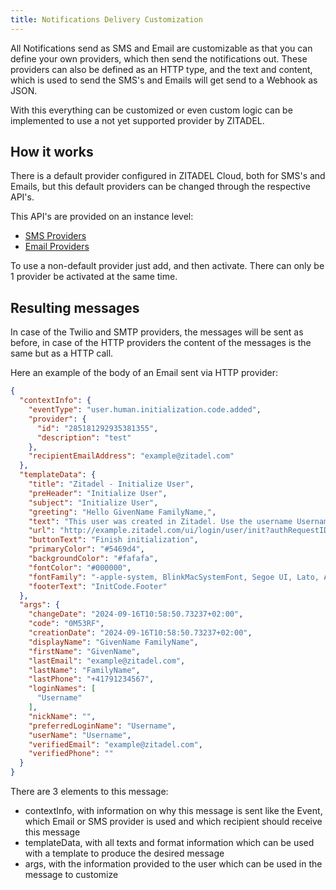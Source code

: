 ```yaml
---
title: Notifications Delivery Customization
---
```


All Notifications send as SMS and Email are customizable as that you can define your own providers, 
which then send the notifications out. These providers can also be defined as an HTTP type, 
and the text and content, which is used to send the SMS's and Emails will get send to a Webhook as JSON.

With this everything can be customized or even custom logic can be implemented to use a not yet supported provider by ZITADEL.

## How it works

There is a default provider configured in ZITADEL Cloud, both for SMS's and Emails, but this default providers can be changed through the respective API's.

This API's are provided on an instance level:
- [SMS Providers](/apis/resources/admin/sms-provider)
- [Email Providers](/apis/resources/admin/email-provider)

To use a non-default provider just add, and then activate. There can only be 1 provider be activated at the same time.

## Resulting messages

In case of the Twilio and SMTP providers, the messages will be sent as before, in case of the HTTP providers the content of the messages is the same but as a HTTP call.

Here an example of the body of an Email sent via HTTP provider:
```json
{
  "contextInfo": {
    "eventType": "user.human.initialization.code.added",
    "provider": {
      "id": "285181292935381355",
      "description": "test"
    },
    "recipientEmailAddress": "example@zitadel.com"
  },
  "templateData": {
    "title": "Zitadel - Initialize User",
    "preHeader": "Initialize User",
    "subject": "Initialize User",
    "greeting": "Hello GivenName FamilyName,",
    "text": "This user was created in Zitadel. Use the username Username to login. Please click the button below to finish the initialization process. (Code 0M53RF) If you didn't ask for this mail, please ignore it.",
    "url": "http://example.zitadel.com/ui/login/user/init?authRequestID=\u0026code=0M53RF\u0026loginname=Username\u0026orgID=275353657317327214\u0026passwordset=false\u0026userID=285181014567813483",
    "buttonText": "Finish initialization",
    "primaryColor": "#5469d4",
    "backgroundColor": "#fafafa",
    "fontColor": "#000000",
    "fontFamily": "-apple-system, BlinkMacSystemFont, Segoe UI, Lato, Arial, Helvetica, sans-serif",
    "footerText": "InitCode.Footer"
  },
  "args": {
    "changeDate": "2024-09-16T10:58:50.73237+02:00",
    "code": "0M53RF",
    "creationDate": "2024-09-16T10:58:50.73237+02:00",
    "displayName": "GivenName FamilyName",
    "firstName": "GivenName",
    "lastEmail": "example@zitadel.com",
    "lastName": "FamilyName",
    "lastPhone": "+41791234567",
    "loginNames": [
      "Username"
    ],
    "nickName": "",
    "preferredLoginName": "Username",
    "userName": "Username",
    "verifiedEmail": "example@zitadel.com",
    "verifiedPhone": ""
  }
}
```

There are 3 elements to this message:
- contextInfo, with information on why this message is sent like the Event, which Email or SMS provider is used and which recipient should receive this message
- templateData, with all texts and format information which can be used with a template to produce the desired message
- args, with the information provided to the user which can be used in the message to customize 
